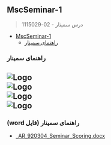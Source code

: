 ## MscSeminar-1

> درس سمینار - 02-1115029

- [MscSeminar-1](#MscSeminar-1)
    * [راهنمای سمینار](#راهنمای-سمینار)
    
###    راهنمای سمینار
 
![Logo](https://github.com/AliRazavi-edu/PNU_3991/blob/master/_Image/seminar1.png)
<br>
![Logo](https://github.com/AliRazavi-edu/PNU_3991/blob/master/_Image/seminar%202.png)
<br>
![Logo](https://github.com/AliRazavi-edu/PNU_3991/blob/master/_Image/seminar%203%20.png)
<br>
![Logo](https://github.com/AliRazavi-edu/PNU_3991/blob/master/_Image/seminar%204.png)
------------------
###   (word فایل) راهنمای سمینار  

- [_AR_920304_Seminar_Scoring.docx](https://github.com/AliRazavi-edu/PNU_3991/blob/master/_MSc/MscSeminar-1/assessment/_AR_920304_Seminar_Scoring.pdf)

